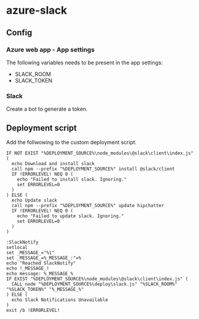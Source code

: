 # azure-slack

## Config
### Azure web app - App settings
The following variables needs to be present in the app settings:
* SLACK_ROOM
* SLACK_TOKEN

### Slack
Create a bot to generate a token. 

## Deployment script
Add the follwowing to the custom deployment script.

```batch
IF NOT EXIST "%DEPLOYMENT_SOURCE%\node_modules\@slack\client\index.js" (
  echo Download and install slack
  call npm --prefix "%DEPLOYMENT_SOURCE%" install @slack/client
  IF !ERRORLEVEL! NEQ 0 (
    echo "Failed to install slack. Ignoring."
    set ERRORLEVEL=0
  )
) ELSE (
  echo Update slack
  call npm --prefix "%DEPLOYMENT_SOURCE%" update hipchatter
  IF !ERRORLEVEL! NEQ 0 (
    echo "Failed to update slack. Ignoring."
    set ERRORLEVEL=0
  )
)
```

```batch
:SlackNotify
setlocal
set _MESSAGE_="%1"
set _MESSAGE_=%_MESSAGE_:"=%
echo "Reached SlackNotify"
echo !_MESSAGE_!
echo message: %_MESSAGE_%
IF EXIST "%DEPLOYMENT_SOURCE%\node_modules\@slack\client\index.js" (
  CALL node "%DEPLOYMENT_SOURCE%\deploy\slack.js" "%SLACK_ROOM%" "%SLACK_TOKEN%" "%_MESSAGE_%"
) ELSE (
  echo Slack Notifications Unavailable
)
exit /b !ERRORLEVEL!
```
